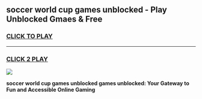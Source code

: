 
## soccer world cup games unblocked - Play Unblocked Gmaes & Free
<h3>
<a href="https://news.freeplayer.one?title=soccer_world_cup_games_unblocked&ref=23F">CLICK TO PLAY</a></h3>
<hr>

<h3>
<a href="https://news.freeplayer.one?title=soccer_world_cup_games_unblocked&ref=23F">CLICK 2 PLAY</a>
  
</h3>

<a href="https://news.freeplayer.one?title=soccer_world_cup_games_unblocked&ref=23F/"><img src="https://clearcache.store/games.png"></a>


**soccer world cup games unblocked games unblocked: Your Gateway to Fun and Accessible Online Gaming**

